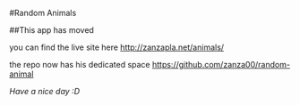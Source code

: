 #Random Animals

##This app has moved

you can find the live site here http://zanzapla.net/animals/

the repo now has his dedicated space https://github.com/zanza00/random-animal


*Have a nice day :D*